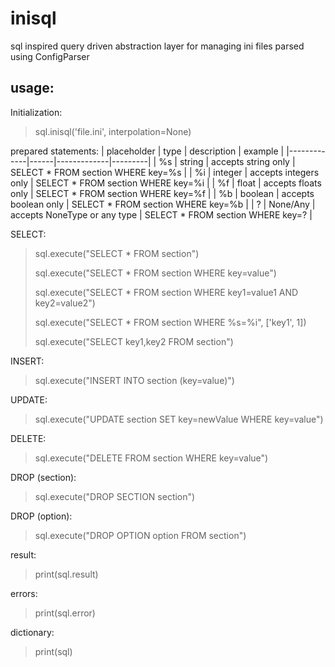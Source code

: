 # inisql
sql inspired query driven abstraction layer for managing ini files parsed using ConfigParser 

## usage:

Initialization:
> sql.inisql('file.ini', interpolation=None)

prepared statements:
| placeholder | type | description | example |
|-------------|------|-------------|---------|
| %s | string | accepts string only | SELECT * FROM section WHERE key=%s |
| %i | integer | accepts integers only | SELECT * FROM section WHERE key=%i |
| %f | float | accepts floats only | SELECT * FROM section WHERE key=%f |
| %b | boolean | accepts boolean only | SELECT * FROM section WHERE key=%b |
| ? | None/Any | accepts NoneType or any type | SELECT * FROM section WHERE key=? |

SELECT:
> sql.execute("SELECT * FROM section")
> 
> sql.execute("SELECT * FROM section WHERE key=value")
> 
> sql.execute("SELECT * FROM section WHERE key1=value1 AND key2=value2")
> 
> sql.execute("SELECT * FROM section WHERE %s=%i", ['key1', 1]) 
>
> sql.execute("SELECT key1,key2 FROM section")

INSERT:
> sql.execute("INSERT INTO section (key=value)")

UPDATE:
> sql.execute("UPDATE section SET key=newValue WHERE key=value")

DELETE:
> sql.execute("DELETE FROM section WHERE key=value")

DROP (section):
> sql.execute("DROP SECTION section")

DROP (option):
> sql.execute("DROP OPTION option FROM section")

result:
> print(sql.result)

errors:
> print(sql.error)

dictionary:
> print(sql)

